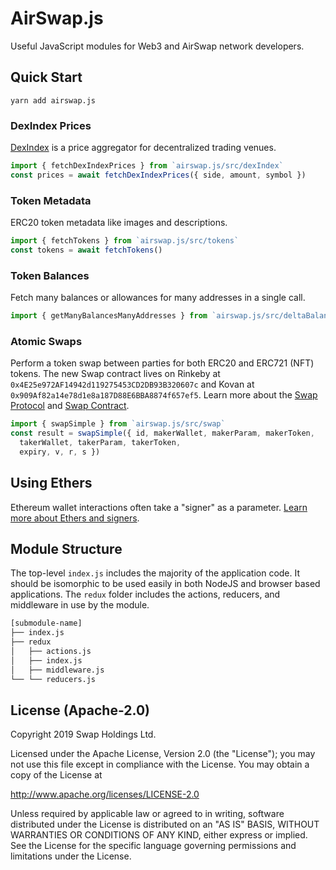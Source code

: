 # AirSwap.js

Useful JavaScript modules for Web3 and AirSwap network developers.

## Quick Start

```
yarn add airswap.js
```

### DexIndex Prices
[DexIndex](https://dexindex.io) is a price aggregator for decentralized trading venues.

```JavaScript
import { fetchDexIndexPrices } from `airswap.js/src/dexIndex`
const prices = await fetchDexIndexPrices({ side, amount, symbol })
```

### Token Metadata
ERC20 token metadata like images and descriptions.

```JavaScript
import { fetchTokens } from `airswap.js/src/tokens`
const tokens = await fetchTokens()
```

### Token Balances
Fetch many balances or allowances for many addresses in a single call.

```JavaScript
import { getManyBalancesManyAddresses } from `airswap.js/src/deltaBalances`
```

### Atomic Swaps
Perform a token swap between parties for both ERC20 and ERC721 (NFT) tokens.
The new Swap contract lives on Rinkeby at `0x4E25e972AF14942d119275453CD2DB93B320607c` and Kovan at `0x909Af82a14e78d1e8a187D88E6BBA8874f657ef5`. Learn more about the [Swap Protocol](https://swap.tech/whitepaper) and [Swap Contract](https://github.com/airswap/swap-contract).

```JavaScript
import { swapSimple } from `airswap.js/src/swap`
const result = swapSimple({ id, makerWallet, makerParam, makerToken,
  takerWallet, takerParam, takerToken,
  expiry, v, r, s })
```

## Using Ethers
Ethereum wallet interactions often take a "signer" as a parameter. [Learn more about Ethers and signers](https://github.com/ethers-io/ethers.js/).

## Module Structure
The top-level `index.js` includes the majority of the application code. It should be isomorphic to be used easily in both NodeJS and browser based applications. The `redux` folder includes the actions, reducers, and middleware in use by the module.

```bash
[submodule-name]
├── index.js
├── redux
│   ├── actions.js
│   ├── index.js
│   ├── middleware.js
└── └── reducers.js
```

## License (Apache-2.0)

Copyright 2019 Swap Holdings Ltd.

Licensed under the Apache License, Version 2.0 (the "License");
you may not use this file except in compliance with the License.
You may obtain a copy of the License at

http://www.apache.org/licenses/LICENSE-2.0

Unless required by applicable law or agreed to in writing, software
distributed under the License is distributed on an "AS IS" BASIS,
WITHOUT WARRANTIES OR CONDITIONS OF ANY KIND, either express or implied.
See the License for the specific language governing permissions and
limitations under the License.
